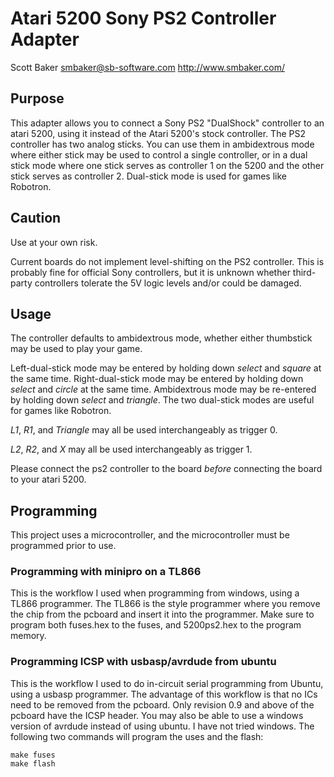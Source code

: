 # Atari 5200 Sony PS2 Controller Adapter
Scott Baker
smbaker@sb-software.com
http://www.smbaker.com/

## Purpose

This adapter allows you to connect a Sony PS2 "DualShock" controller to an atari 5200, using it instead of the Atari 5200's stock controller. The PS2 controller has two analog sticks. You can use them in ambidextrous mode where either stick may be used to control a single controller, or in a dual stick mode where one stick serves as controller 1 on the 5200 and the other stick serves as controller 2. Dual-stick mode is used for games like Robotron.

## Caution

Use at your own risk.

Current boards do not implement level-shifting on the PS2 controller. This is probably fine for official Sony controllers, but it is unknown whether third-party controllers tolerate the 5V logic levels and/or could be damaged.

## Usage

The controller defaults to ambidextrous mode, whether either thumbstick may be used to play your game.

Left-dual-stick mode may be entered by holding down *select* and *square* at the same time. Right-dual-stick mode may be entered by holding down *select* and *circle* at the same time. Ambidextrous mode may be re-entered by holding down *select* and *triangle*. The two dual-stick modes are useful for games like Robotron.

*L1*, *R1*, and *Triangle* may all be used interchangeably as trigger 0.

*L2*, *R2*, and *X* may all be used interchangeably as trigger 1.

Please connect the ps2 controller to the board *before* connecting the board to your atari 5200.

## Programming

This project uses a microcontroller, and the microcontroller must be programmed prior to use.

### Programming with minipro on a TL866

This is the workflow I used when programming from windows, using a TL866 programmer. The TL866 is the style programmer where you remove the chip from the pcboard and insert it into the programmer. Make sure to program both fuses.hex to the fuses, and 5200ps2.hex to the program memory.

### Programming ICSP with usbasp/avrdude from ubuntu

This is the workflow I used to do in-circuit serial programming from Ubuntu, using a usbasp programmer. The advantage of this workflow is that no ICs need to be removed from the pcboard. Only revision 0.9 and above of the pcboard have the ICSP header. You may also be able to use a windows version of avrdude instead of using ubuntu. I have not tried windows. The following two commands will program the uses and the flash:

    make fuses
    make flash